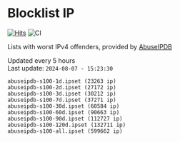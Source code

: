# Blocklist IP

[![Hits](https://hits.seeyoufarm.com/api/count/incr/badge.svg?url=https%3A%2F%2Fgithub.com%2Fborestad%2Fblocklist-ip%2F&count_bg=%2379C83D&title_bg=%23555555&icon=&icon_color=%23E7E7E7&title=hits&edge_flat=false)](https://hits.seeyoufarm.com)  ![CI](https://img.shields.io/github/workflow/status/borestad/blocklist-ip/CI?style=flat-square)

Lists with worst IPv4 offenders, provided by [AbuseIPDB](https://www.abuseipdb.com/)

<!-- FOOTER-PLACEHOLDER -->
Updated every 5 hours<br>
Last update: `2024-08-07 - 15:23:30`
```
abuseipdb-s100-1d.ipset (23263 ip)
abuseipdb-s100-2d.ipset (27172 ip)
abuseipdb-s100-3d.ipset (30212 ip)
abuseipdb-s100-7d.ipset (37271 ip)
abuseipdb-s100-30d.ipset (60584 ip)
abuseipdb-s100-60d.ipset (90663 ip)
abuseipdb-s100-90d.ipset (112727 ip)
abuseipdb-s100-120d.ipset (132711 ip)
abuseipdb-s100-all.ipset (599662 ip)
```
